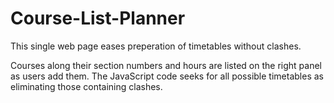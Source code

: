 # Course-List-Planner
This single web page eases preperation of timetables without clashes.

Courses along their section numbers and hours are listed on the right panel as users add them.
The JavaScript code seeks for all possible timetables as eliminating those containing clashes.
